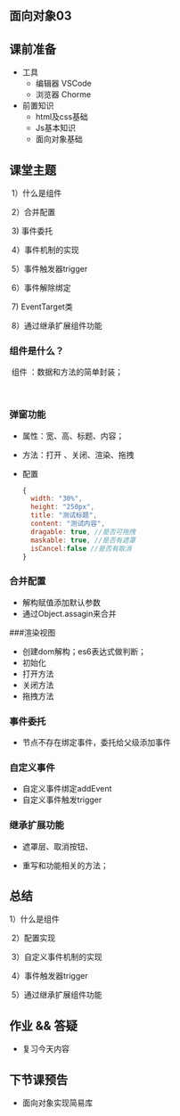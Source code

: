 ## 面向对象03



## 课前准备

- 工具
  - 编辑器 VSCode
  - 浏览器 Chorme
- 前置知识
  - html及css基础
  - Js基本知识
  - 面向对象基础

## 课堂主题

​    1）什么是组件

​	2）合并配置

​	3)   事件委托

​	4）事件机制的实现

​	5）事件触发器trigger

​	6）事件解除绑定

​	7)  EventTarget类

​	8）通过继承扩展组件功能

  

### 组件是什么？

​	 组件 ：数据和方法的简单封装；

​	

### 弹窗功能

- 属性：宽、高、标题、内容；
- 方法：打开 、关闭、渲染、拖拽

- 配置

  ```js
  {
  	width: "30%",
  	height: "250px",
  	title: "测试标题",
  	content: "测试内容",
  	dragable: true, //是否可拖拽
  	maskable: true, //是否有遮罩
  	isCancel:false //是否有取消
  }
  ```

  

### 合并配置

- 解构赋值添加默认参数
- 通过Object.assagin来合并

###渲染视图

- 创建dom解构；es6表达式做判断；
- 初始化
- 打开方法
- 关闭方法
- 拖拽方法

### 事件委托

- 节点不存在绑定事件，委托给父级添加事件

### 自定义事件

- 自定义事件绑定addEvent
- 自定义事件触发trigger



### 继承扩展功能

- 遮罩层、取消按钮、

- 重写和功能相关的方法；



## 总结

   1）什么是组件

​	2）配置实现

​	3）自定义事件机制的实现

​	4）事件触发器trigger

​	5）通过继承扩展组件功能



## 作业 && 答疑

- 复习今天内容

## 下节课预告

-  面向对象实现简易库






